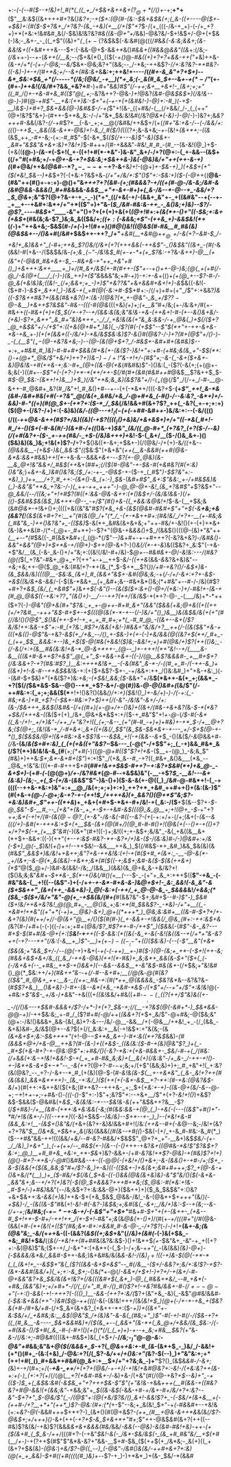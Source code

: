 +:-*(_-(_--#(*_$--+!&)+!_#(*(_((_+_/+$&+&++&+($?_@+*(/()+$-_+;__+*+__($"__&:&$((&++++#+?&(_)&?+;-+($+:(@(#-(&:-$&+&$&(+;(_&-((+----@($+-+$&)+:(#($-$+?&+_/+?&?-(&_-+&)(+__(/+($"+?_$-/(+_(((-/&-+_+)-(-/+_+?+)+*(+&:+!&#&#_&(/-$&)&!&?&?_#&((&-@+"+/_&&)-@&?&/-$+!&$+/-@+$($+$&(-)&;-_&+-_-_((_+$"((&)+"_(_$_-(+-($?&$&$(-&:&#(@(((/_#_&_&(-&:&;&&+;(&-&&!&+((_+&#+++&---$+:(-&&-@+$-&_&+*_&()_#&&+((#&&_@_&&"((&_+:(/&;-_(/&_++-)--+-(_&*++(/__&;-*-(_$+&(*()_(($(-_+()_@-#_&((+)+?+?_+_&&-+$+($"+_&)++&-_(&-+/+*(-(+-/-@&;--&/_$&*-@&;&?+"(&&;--_/-*&;-++&$?-/_/+:&?&?-*+#&?_-___((_-_&)-)+-+/(#+*&;+/--&+(#&:&+_&__&:+;++&!+----/(*(#+-&_&"+?+$+)--&*_$&:+$&_+*(/-----*(/&;(@&/_-+__)(*+_&;(-_&(#_&_$+*--&_+-+$(*-/$"_(+-(#+-_)++&!(/&/_#+?&&_+&?+__#-)+#+"&*&)_#$"(/-++;&+__+&+!-_(&+;+;+"((_#_/()+-+&-#+&_#(($"_@(_+;-*&?&++?-@&-_)+!_@&?_(&#-@&$&$+)(/&!&--@-)-)_#(@-*+#$"-__+&:(++)&:-$+"+(-+-_+(+(&#&!-)-@_)+:-#_)(*-*+$-__)&$-)+#+?_$&+&&(@-)&#&$-/-*_+(_$"+!(&-_((+#&/-(__(/+&&/_/-_(_(++"(@+!&?$"&+_)-_(#++-$+*&_&:-/-/+"&*_$&:&!&#(/&?_@&*(-&)-)-@_/-)-)&?+;&_&?+++#_-&&(/&?-_(/-_+#$?+__(-&-_+;+__@(/&#&/++&$+/(+(*(#+"&:+&-/_--(-/&_&/+:((()-++$_-_&&((&-&+*-@&)+!-&_/_#($_/_)(*($(($?+;&-&+&;_-+-_(&!+_(&+*+;-((&_(&$_++_-#+-&;-(+:-#_#$"-$(-&*_$(_($(/+---&)$"-*&)($&+-_&#+"&$&"&*+&+:&)+?&!+)_$-#+++/(#-+&&&"-#&!_#_#_-(#_--(&-&!(@_)+$-(+&((__(@-)_-(&-*_(-$+!(_+-((+!+#(*-*&"-)&-&"_&+/-/+?(@+:-(_+-&&--(&$+((/+"_#_(+#&;+/-+_@+-&-+?+$&:&;+$&++&-)&(-@&)&/+"++(++-&-+)(_(#_+_@&/++&_(@&#-_-*$?_+-_---+-$+?-&__+&_)+!-_(@+)_+-$&-+)_)(+&$+(+"($(*&!_$&--)+&_$+?(-(+&:+?&$+&_-(/+"+/&/+:$"()$"+:-$&:+)($-(-@++_((__@&-(#&"++(#()+-+:+)-@()+"&*+++?+?(_&#-(+;(#&&&?-+_/(_(+(#-@-/&-&;_/&#-&_(_&_#_@&&-&&&()_#+#&*&&&*_-&_&$__+"+-&+-#+)+(_&-/&--*-@--+_-&&/+?_$_@&*+;&"$?(@+?&-+-+_-_-)(*+*_((/+&(-+/-(&&+_&"+-_+((&#&"--+(--+-_+__+--+&#+:&*+/+"+*(($"+)+"&-(*_$_/&#-#&:&-++_-_&()&;+)&)--$?_/-@$?_----#&$+"____-*&"+"()+?+(+(+)+&(+(_(@+!_#+:+_(&(*+-()+"((-$&;+:&+(+&$+_(#&(&;&-$?_)&;&_&(($&/+;_(($+:($-&&_&;_+$"-(++&_+)-&&$&!(*+_(_(-_)+"++&+&;-$&$(#-/_+(-_)+!(#+*+)()_#_@()&!((_@&$(#-#&__#_#&(&)(@&$&+--_/()&*+#(/&#+$&$++-++?_/+"__+_&#(__+&#_@+*+$_@__-$+/-&($+?-$&#-$_/-+&!+_&)&&+"_(-#+;++&_$?()&/(/&+_(+?(+++&&(-++_&$"-_()&$&"_((_&+_-(#(*-&(&&!-#(+&--/($&$&/&_-(+;&$_-(-$"-/&!&$_#(+-+-*+(+_$?&:_-+?&*-&_++)_-_@__(_+(&"+(-@&#_#&+&+-$_--#&+&-+"++_+&"+#()_)+&+++:&*+____+_)+/(#_&+/&$(+-#(#++-($"+--+()++-@-)&;(@(_+(+#(/-@_/-&(@+(___/_(-)-)(&_++)+($"&*&&&"&;+#-_+)_)_-+:+*-*&_+(()+*(+(@_+--$?-#-/-@_&(+&!&)&;((&!-_(/+;&&+;+_-)+)$"+&$?$?&"+*&_+&&#+&+!+)-&_$&((-&!(-($+#-)_-&$+_&++!_)-)&&-+(_+#(@(-&:+#-$_$+#+:-/(/+)+#+(+"_/$"+:+&&?_)&((-$?&++#&?+(&&(#&+&?()+:(&-)(@&?(*_+-@&"-_&_+/$?$?-@-$&__)+&++$?&$&"-#&--(((-#(@&_(((+&)_(+)+;(+__&"_#+/&;(+-/&:&+_/_#(+-#&++*_((-_#&+(+_)_+($_$(/+-+?--+/(&&:&(&;&"&!&-_+&_-(++_&+!-#-(+--&()_&_+&/_-_(_+&)_-$?+_&*+"_&_#+"&)&*++_-_/_/_+&!&(&(+"&_&:&&-/-+_@&(_)+$(/($+?_@_+&$&"+/-/_+$"+:((+&(@+#+*_)&)(_-/$?(#(-(+_$$"--$"_$(*+"+-++-&+&-*&-+&_+-)(+(*(&&*((-/&/+)-*&/&$_$&:&)$?-&()_#(@&?-/-)+?(#+(_@$"+/()-)-_-(_(__$"($_+-$(@-+&?&+&;-)--(@-(&(_@+$+?_/-#&$+-&#+#+(&#&)_$--+:+_+#&#_#_)&)-#-#+#+$&&(#+&(+-(&($?-)&!+"+:+#-(+#&;&(&_+"-$_$(*+:()-+(@+*_@&/$"_+&/+)+_+?+)_)&$-)-/+!$"&-+!+/-(_#$"+;-&-(_-&+($+&+-&)_@&!&-+#(++&-_+;&:-#+_(@+$($(&-@(+&*(#&#&)$"-)()&:(_-($?(-&(+;(+(@+-&;&(-)((_#+-_-___$$"+(-(+?-)+*-*(*+/++-$(/_#(#+(&#(#&#+_+#_@&$__$?&++$_$-#_$-@_$&:-$($&*+!+)&__)+$_)(/&"+*&;&_&)(&$?&"+/_/-_($_+($_@(/$"_/(/-+_/-#-__@-&++-#_@&#+_&?(#_/&"+!_#_&()+#--+--(+(-*&*+/(((-&?+$-__(+_$"_++!_&-*&(&#-/&#+#&(+#(-+?&"_@(/&(+_&#&/+&_/-@+#+&_(-#()-/--&:&?_-&*+)+/-&&)-#-*((+)(#(@_$+-($+*$?+:($-*_/_$&_(/&!&&+#(&+?$?_++(_-&?(_+-+;+:+)($(@+-(/&?-/+)+:(-&)&)_(&/-((@---$+!_((-($+(_-+#_#_-&#+_+_-)&/&:+:--(-&/((()(/((-*+*+*_@&-_&++(#$?+/&)((&)(-+$$?((((_)()+$&)&/+_&+&$+)+/+"((-*&(_#+!-#_/+-()($+(-#-&(#_/-)(&+#-/+((*()&-+)_$&"_(&/((_@-#+*_(+?&?_(+?($-/-_-*&)(/_(+#_(&?+-($-_+-++(#&/-_+$_-(/&)_&+++)+*&!-$-(_&+/__($-/()&_&+-)()($&)&)(&_)&;+!&(+)$?-/__+?+$()&((*-&+;+$&+-)(/(@&/-/+(+)-&_/((_+&-_-(@&&&__-(_+&_$-)&(_&&:$"((_$&:$"($+$&+&"(*++(__&-&&#(*_++#(@&-&*&:&&+#_&&)_++!(*_-+&-&--&&&_+&+-_--_$?(+-@_@&)(&-__&_@+!&"&&+/_#&$(++_&+(#_#+;(/($(#-@&"-+-$&*-#(+&#&?(#(*+:&)()&"&;_)+*&+-&_)&#()&?&;($_/+:-+-_-@&$-*+-($-+_(_#$"_)-$$?&"+:-*&)_)_)++___/+?_#_++:-(&*()-&_(+:-)_$&_-(&*_#+#$"_&+:$"_&&:_+-/+#&$&)&(_)-&&"&"+*&_+?&:-/-)(_++-++_+++"-)-@_@-@+-&!_(&_+?&#$"+*$?&$+"-*-@_&&/(*-*-/_((_&;+"+!+#$?(#((+:&&-@&-&++:(*()&$+/-(&/&!&&-)(/+(()-$&#&$&(&$_)&++*-@--_-+/$"(#()+&-((_+&&:&*_@&!+!_$-&-(__+$&;&(&#_@&*_-+!&+()+;((((+&((&"&"_#$?(*&_+&-(&$(@&#-#&#+*$"+"+$(-&__+&;+&(&&?(__)(*&$(&+#+?+:__+"(#(&(@_/+"(*_/_-(+-*&++#+:(#&!&/_/+?+-__(+-#&;&(_#&"&_-)++()&?&"+_-(($&)_$-&(*+_&#&(&+&+&;+"++-#&/+-&!()(+-(+)+*&+(&-)&*+&(#-/(*-(_@+-_#+*+)--$?+"(@&-+&_&&(_)+$_/(&&$()(((@-(&)+"&"+_+(__+--*(#_$&((-_#(&&*&#+;(_(@-*(/$"_--)&_+#+-+-+#+++?(-&?&+&?_)-/&#&*()-&&"+&&"(@+)+$+*&-+/(@+)-$++(@-*_&+?-)()_&(/(*-+-&_)&(($&?+_&:$"(-+&-+$"&/__(&_(-&-_&-()+/+"&;+:((&!(/&!-#+/&)-$_@+--#&#&+-@_/_-&!&:---/(#&?(@((_$(_+?&"-#&+_@+_+?(++"+-+__++$_-&/-((++&_(&&_-&_&?&+&)&"_--+&;_+&;++-@($_@_+&:(#&!+?-*+(&_(*_$-$+*__$?(*_)_)_/+#-+&?()_/_-&$+)&-(&_$_&&/&)(((@__-$&:&_(&+)_#_(&&+"&$+-&#(@&;&;-*+(_/-/+/-&+:+?+-&$-+&$($($_&_/&+&-&&_/-(-$(&-*&&+__(+_&#+;&--#&*&*()&;(*+#&"+--#-/-/&)(#$?+#+?_+&$_(&/_(_+&#$"+)_&_++$(-&"()--(&($($+:&+()-@+/(*&:-)+/-#&!+-(&-+(#_@_@&$((-+&:+?$?_+$"(&()+)-__/---++?(*+/(&_/&$-*(*+?-@-_-(___/&)+*-*++($+?(-_)-@&"(@+&(#+"$?&:_+_+-@++-#+#_&+"(&&"($&&(_+*&;_@+&((+((++(+/+?&#__-++_+"&$-#+$_+-+_$(((@(&(*-*-+--(/-)&/+"()_)&__)&(&$&/&(+(+"(#(/_/&!()()_@$"_$()&(++-$+!-+_+_+_#_#+;+*(_-#_#_@_-((&+--&+(/$?&/&!+*+:&*&-+_$"+:-#_(+?&:_#$?+/&&(+&!-)_#&&+"&/&/+?__++(/-((*_&($&"+&-+(((*&(()-@$"_&-+&?-*&$(+_/+&_--/()_+-$&_-)+(_+-(-)+_&/&&(@((&?+$(*+/_#+_-(_(++_$_$__&&&:+--)&_+$($-@(#&(+&&!($_)&;-&&!+;+)+#(@&/+)$?(++(()&;_-(/-&(/+:+(&__#&(&:&!+&-*_@-&+*++-_(@--_)+-+++!(*+"&!--+/(____&-&__(((&+#-&++$?_+_&$"_@(_+"_$-+&_&-+&+-((-)_/(@__&_$?&&&#-_+__#+$+?(/&:&&+?-_+?(#&:_#$?_)__&:+++*&!&+__-(-&(#&"_&-*-/-((#_+_#-/(-++-&_)+((&+)+!-&-#--++&$&*&!&-+:(+($+&$?-$+-_-+/&&+:++_/()&:&#_)+"+&-+&:_)(--(&#-$+$&)+"(*&($?+)&:_+&;-(+$&!_&&;($_-&&+"+/&__$(*&++-&(+_+;(&&*_-+?($(/_(_$&*&$-$&--@()--+*_+$?-&+/-@(#_)_)&_-@-@()&#+(_(&/$"(/-++#&:+:(_+;+;&&($(*__+!+!()&?()(&&*()_/+:+)($&!()_)+-&/+)-)-/(-+:(_-#&;+&-)+#_+$?-(-$&*-#&:+?+$_)++(/(-&"-/&!&"-&+/-/+:(&-/_$&+++_&&$()&#&-(/+((#+)(+-@+/+-()&)+((&+/(#&-_+&+&?(*&-_$-*(*&?+$&/(+++&-((_&($+(+)_/&+_@&+&*&$+:+/($-+_#&"$"+!_+-@-_(*_/_$-#(-&*((_&-/+!-_+/+)&"-/++_/+"&?+!((_(+;-&--_(+"(#-#_-+)+)+#&)+-+*_$-/+__@+?&;($(@+;_(&!(&-*_/-#+&+:_&+((+(&(/_$$"(&_$&_-$&*&+-+---_+/-$+$(@-+-*()_$($&$&/_@+!(&+#&:+&+$$?&---&$&_+!(-+(&&--&*+$_-()(&($_/-&_@&&+#-_(/_&__-(&/_&($+#+:&)_(_(+(+&((+"&$$?-$_$&---_(-@(*-/+$$"+;_(_-+)&&_#&*_&(/$?(*+)&!&!&-&_(#__(_+;(*+#(-_)((_@-@+#(($"$?+!+&_-($__+-(@_)_-&;&_$"_(_#&)+)++&:_$+;&*-&+#+($"_)+:+!$"_/(+&_&--#_-+?((_#&+_&()&___(*&_--_@&_+!&"&:(((*-#-#+++$+#__(#_#+!&++$&$-#++$?-$+:&?+$&#(*+)+&_@-_-&+$+)-_(+_#-(-_(@(@+)_/+-_/&?_#&*_(_@-#--_+&$&)&"(-__-+$?_$_-__&!---&+(&:&)-(&;-_+(_$-(+/&-_(_&_&$"$"-)&-()_+_)($-&-&(+-@((_)_/&#-@-#&*+!-(_-+((((--++&-*&:+)&"+:+__@_/&(+;+;+)+:+)_++?+*_+&#_++#++()+(&:(&-)$"(#(+&-+*(@-/-@+;_&-_+?-+-(+*+!_$_/++++&)(+_&&?()(@+*$"&;$?-+&:&)&#+_$"++-((*+&_)+_+&+(+#+$-*&+-#+/&!-+(_&:-/($__+$(&--$?+-_$-@_$&"-$-__#_--_(+&"+(&-_+_+-$+_-+&#_-&$(((@_&_@__+;+!(@+_-$_-+"+?+*+;&$+$(-+!+/(#_-_(&$(@-@$?_(+-&"-/&-&(-#((--&?-(+*(-+:+/+-(/+;(&+(-*(_&--&(((/+)_-&#(+-+++&:+$+(+__$&-(_&+(@(#+/_)(@_#-#-#()+!(@&(+(--()+-+(()+?+/+?+$(-+_(+__$"&#(*-)(&+"(#+!((-)+;&!((+;+-&$+;&/&"_-&(_+&((&__&+(*+$+-&&+:((-)(++"(*+--_+:&$-#&?-*+-&?+/+)&-($-/_(&:&)_#-/-)_@&#+:+*_/&(-$+)_@(-_$_)&!(_+(_)+_+!-_-++$&!--&&___++&_)_$(_(/_#&$-*+_&#_)&&_$&(&)(&(#&_$"_&&$+)&/&!_+_+&++;&"$?+$&-++&!&:(*+!-+(#($+#_+(&+:_-__-@-&(*-_+/(&+;-&-@(*_&(&&)-+&*+;&*(#($(*(-+;&$+;&#-&($-$(&(++&+)(*$"_@($_@+/-)&#-&(&&!-/&;_/(&&__)(&&)(&_@+&_&-+&/&?+!($()&;&;&"_&_#+-_$+*&-_$(*-+()&_(*_/_#()(+__(*---$-_-(+"+_&_+:+*+$((__$"-+&_-(-#&"&&-(__+!((--(&$"-)+(-/+_+-+-&*-#+&-&-)_&_@+$+!-_&:_&&!(-&_&"-&($+$&++"_(&+(++_-&&+&)-)_@(-&:+(-++/_+_@-@-&_-_$&&&_&!_/+&&;(*($&_-$($+/&/+"&"-@(+_-+$&(&/(#+(___#(&&?&"-$+;&#+$--_#-)$"-)_$&#($+!&/++&+&?&!_@(@_#+_-__@()&_+;&:+*(#_$&_&*$?-_-*&)-/+"+__((_-+&#+!+*&"((+"+*(-+)+__@&)-&+)_@+((*+++*_)_@&;&:&#+__((&-#-$+?+/+_-&+?_(&)(#_(++_/+/_/-@(&+"_@__+/()($(#(#-)(_+-&&+-+!&&(/_@&_(#+:-++:&$+&(*&?(#-/+#+(-(-)((-/+:+;+#+(_@&/$?_#$?++_-_#-/++$"_)($&_&(-(_#$"-&-_&?---#+$-$(#+#(&-@+(+:($__&!-+__++(*(*-$-&&:(*((&(-&_+-&(-&!(&((&--+(/+*+"&-&?++(-+?---++"(/&:(-&__+_)$"-__)+$(+-)-((-__(-$"_+_(()($&:&)-(--(-$"__&"(+&*($&(&;+"&&_$+/-/--(@(_-$+)+$&+(*_-+(-(-++)__+_-)_#($-)(@-(&;+_+*-(-$+!(++-&;(#&&+_&$+&+/&_((_&_/-++&-@&)(++!(*-#&)+_&;&*+_&&(&-$+"($+(_(-(-/&+&+(--_+#&;_++$-+()&&+)(-_-_&&--&&*_$__+-&"&$-#&(&+-_(/+$&;+"&!&#()_@(*_$&:++_/+)(#&++"&-_-+*(/-#_--&+#+;__(/_@(*&_-@(#(&$?($($&"_#_@&+_++:__&-_((++:_#&-+:(#(*++_@(&&&&_-$&?&*_&--&?&?&$-$(#_$$?+&_)__()&+&)-)-#+-(&--&*(+&_-*&#-*&$_-_/(+$"+/--+"+/$"+:&!&!_@(-+#&:+*$"&$-_+/&*-/_+&_&"-+&(((+_((&!&_&/+#&((_+#-$-____(-(_-(($?(++/$"&)&((+-_-/(/()&---+$&#-&&&+/$?-/+*-)+(+?_$&-+;(/(__-+?&$(@(-&#+*-)_$&*&&-@_@_-+)_/-++$&:&;_+-#_/_($?_#+#(-___@_/+_+(_(&&+?(_+$+_&/$"-@+#&;-@($&;&"(@+:-/&!()&&&+_&&-(&(_&)+?-&---/&/-@__-&&__/+(-@&__/+*&!_+_-(/_(&&_-&+&)&#-_&/&$(@+-_-&?_$(+(/(_&:&:+__&(-+!&$+:+"&(&;-(&*(&+&+$+;&:-$&++++"(*+!-@-$-$_$+*&_&+-)-#+:&((*+?&$_&&)-*(#(_&&&+_@+/+&_-_@__++&?(#-(_&-)+((+&$-_((&(&:($-#-_+(&)_@&"$?_)+(_-_#+$(+&-_#+?-+-@&:_@$"+:+#&/()(-&?-*&:+(+&-#&&+-_$&/-#-_+(_/(#&:(/+*&*&(+:&$-$+!&!+&&!-$-+(_+_+#-#&_&;&)+(__&(+)(/&:&"-/+_&-_/-++-+!()-+-)&*+&-&+$+$-*$"--_-&(+*+?(@+?-#-$-$+;&;+/(+$"(&&;&)+)+;_#_+&"+!(_+:&?(&(@&?_--_+?-/-&+--*_#_(+(&)(@-$-(_#-*&!&*(&-$(__+-+&*&"_(_&-_&!+?++(#(&(&&)_&&+&*+++)-_(&_-+:&/_)($(++(+(-&+-&$__+?-*+:(#-+&:(@&?&$-&_/+)(#(++:+&++&!($(+&;(#++&?--+++&-_+;_$+(_+&:+-+)-((&-@+(&/-&-_-@-$+;-$+!+_+-+;-+_#&-()_-(((-()_-$"+:-)$"+;&?$"+:--+&+__/$"+(+?-_&!+!()_)+&$?&$-$&&($-@&#&(+_&$_-&(&!&:-+---$&!&-&(_++"&$&++?&__-$?(/_$+#&)-/+__(&#-(+*+:&+&:&&(-&;(#(&&:&&-+(@_(_)-+&(-(---((&$"+#()+"-*_#_/+!&(&*-/-)((--+++)_((-&)+$&$-*-)&/&)-_-$+*--+-_)_)--(*&!+&-#(&&_&:+!__-(&$_+()&"&/(*+&+(&?+-&)&!&&+#+!(/&:_(++&--#+(-&_@--&;-/&!+(&?+?+?&"_$__()&*&_+$_&+*+_&*(/&)(&&&(_(#(&--+#((_)-$&(-(+/_+-&_#-#&:-&_#(*_)($--+#&"&&-++!(((&&/+*&/--_#_-&?-#&*&/+$&$$"_@+?+_+"-__&+)&$_$&/-(+-_/_/&)_)+&+"_)_(-+(++/--_#&$(+-)(&--(-()+_++-+&?_&+((@_#&_-*&!$"$?&$+?&:+;_@_)__+#_#+&_+&:+_+*-$&_+)&?-&&+-/+#_-&?&!+*$?-@&)-+(#&)$?+!+)(@_(_)-#+?-*+&-/-@_#()&#&*&--+-$($(*-@___@(-(+&!+/()+&+;-&-(&&()+-+#-/+;($+_-&-$_(&&(+($(&_&&;$"_#+/$?-&_)+-&)((-(($&$+$-)+&(&__+;&#+#+_+_+;$?_+(@-&-+()&+&/(*(__)_)+_($-#&/+$(/&(_$+&-((-()&&(@&(&+&)&)-*&"$"&/()($(-&+&-_&&"&*+;&___--+/+?(*+)&?(*-$(@_$+_&&&?+++#+*&;($_@&:-#(*&:+!&-_#-$+/-)+#&)_&&"(--/&;&$+?+:&:&&-@+)($&++)+)($_&_$&$&"+:()&?+&+$&++:&_-&&(+)&)_++&-$+(+&_$&$_@&&-/&!_-&-(@&*+$+_+++"_(&/_)(-+$&)-/_-(&((&-$"_#&(+!-*&!-#(-&?-)&$&;+;&#(&(_-&+;_/&/+)&:-$--+(&;--&-(/+-+;(*__&/_#&;(-+$-*-$+:&-+/-(-&$"+"+$+"___#&_+#-$+"+(+-(&++-_(+&--#_$+!+*-$-#+/-++!++_/(*-$+!_-_#&"+;&_(&_@&(+-()+)_/(#(+_-+/(((#+"(/_#(@&-(&&(+#-_(*+(&!(+(($"(#&;&*-#+:+&&#_#-&-@-_-/+?$?_(-/-/+!+__(&_+-&;(_&*(@&"&;_-&/(*+*+*+&-((-(&&?(_&$((+;&$_+&"(/_/&)+(&#(-_(-)&(+$&_-+&;_#&!+$&/__((_&(/-*&!++(#+#_#&(&?&:&$-)()+!&*+$_(+_-$&"&+_-&"-+_+((+?+:-&(@&)$"&;($+-+/_/-&+"+:(+&*+(-(_$-)-/+;&*-*+*+"(_-*(&(&&)_(&)-@+)-(-$&&&/&*&/_&&#-$_++-&_&;_)&+&#&/&(&*&-&!-/_(&)_$_(+!($(-+)&_-$(@(-+*-*(_(_(&+!+_--&$_$+"&(_($?((&&-&+$+&$"--_#(/&__-($+/-&&?+;&/+:&!$?-+$?-(&*-&&#(&&/+)(_+;+:-&_$+;-*()&_(*_+-@(/_-&&+/+$+!-)+?+/-+(&+/-#-@+&&"&?+&_$&/&(___&+!&?+*(/&((*_(&#+$(_&*_)-@_(_#&&+*&/_--#_+&*(-+#&_(&&"&)+;+/+#+*-/(/(_(/+"_#_#-/()_#()$?+!-+&?_#&*_/_&&+-#-$(/+--@-+$"(-+:()-&&*(-+!-*+++?(-((()_)__-&&-(++?+:&/(*$?+(&"+&_-&)(_-&$"_@_#&!&&_#-(-$&:&+&&(++"-)&#($_@_-++((((_-&(-(&!&!+++/(&(_&!+$_)(@+(-/+-+-+&_+($&?&(+#-/_#+&_/+#_-(/+$_&+(&+&?_(+&++-*+:($-*+)_)+((&+"+-&:_$&/+/_+&#&;&:__&$(@&"_$_/+(&)&"-&-&(_(#&;+"_)$"-#(-+!-#(/-/($&-+?+((_(#_&__-&----_$&+&_&#&)+/($(&_+--(_&&+"(&-*+(_&_@+/+&&/(&_$&:-/(-+#(&&-()_/_$+#(_&_-#-(-#+!()(+()(*(/(_(_+)+)-+--+_&;+#&__$&?(*+"&_-&-/(/&:+;-#_@&#((((&+-#&$+)&(_(+$+/-__/_/&;-$_)$"_@-@_-&:-@&"+#_&&;&"&+_@($(/&&&+_$-_+?(*_@&*+*_+&:_+-#_(&*-(&*+$_-_)&/_/-&&!+(+*()(#+_-(&:(+&)_/-@&:+?(/(_$?-&_/_++/_+()&:+"(_&?-$(--)_)+"&"&:+;+*(++!+#(_()_#+&&*+#&#(@_&+:+__$+/+"+?&;&_-)+"__$?()_(&$&_&#-/-&+;(_&)+-+/(#+;+/(*-__+&-_++__/+(+?+_(@&/-+-+_)(-+!&!+&_#_@&?+:-_&!-/(+&:&?++_$($&-+:+(-)_(+:+?(*+/(/(@(*__+?(+&#-#&+-/-*&)+&-/(+&"(#(/(@-+&?____+$--&)+"_-+(($-)_$_+(_&$&:&#(-&$&_+"+?+++$&-$"$"_(+"&!_&-+_&&*+++_(__#(&&-+((#&?&?+#_@-&&!(+(&&;&"-*+&&;&"+*_$((&-&$(*-&&-+#-*+/&+-#+/&/+?+:&?--&"-$+?+"_$-@&/$"(_-/(@$"+:(@(+&/$?&/()_&+!-&&!$?+_-(-$&/+(&+&__+(-(++#-/+?__+*+"(++*_)$?-@&:(*_#+:(*(_+-$"--&;+_&(&!_$+"-+_(-#&_&#+--+&!&(+:+*&?-@(*-&&#+_+*+*_$+*+?-)_(&*()(#(@+&$?-*(++_(#__+*_@&-&++*&_&(&_(/$?-@&$+;+/_+_++)()_-&+(++(-_+?+$-&_$+&+*+"_#+;$"++-@&$_&_#(&+?(++((--#&)$?&(&/-+&)$?(&&_&&+&+*&*&&(#&/_&&/_-&&(--@&)-&(*&#-#&!+*&)_-+*+-(+($(&+#_(_$_&-/+*+/(((#+?-(-+&"_$&!-&(-_/&*-$&/&$(-_(&_+#_#&"&/__+$(+_#(__/_+-)_-+($?+$+$(#$"$"&*&-&?+"&&-__$+#-$&_($(+_+_$(+_/&*&;-_&(+)((_+(&+?+$&(&)_-(@&:_)_+&/$?-@((_--)_(-@&"-/&#()&(&/-++#+&+?+:&)(@(+_+_&&)-$+#((+#(((_(*(#_)&)+--*$?-+_)-)+*&*_)+(&-_$&/-*(&&#
